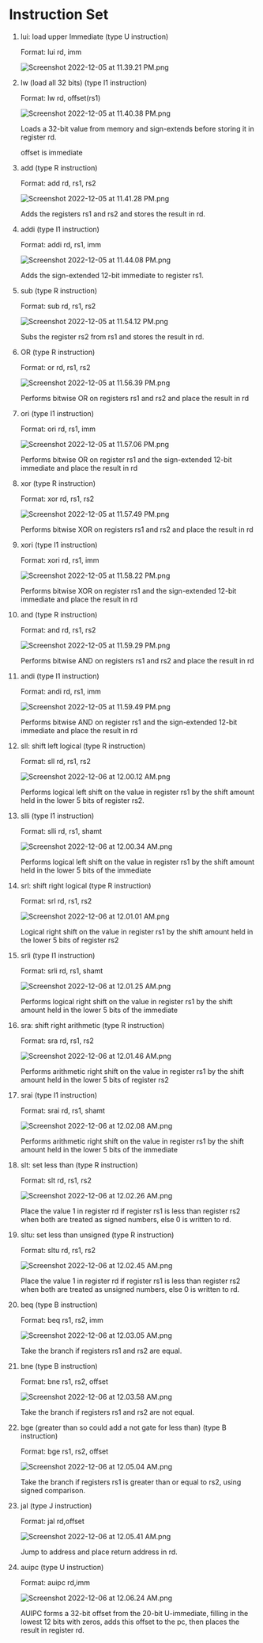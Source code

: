 # Instruction Set

1. lui: load upper Immediate (type U instruction)
    
    Format: lui rd, imm
    
    ![Screenshot 2022-12-05 at 11.39.21 PM.png](Instruction%20Set%20c7d50501949a4ae28f45f19314d12465/Screenshot_2022-12-05_at_11.39.21_PM.png)
    
2. lw (load all 32 bits) (type I1 instruction)
    
    Format: lw rd, offset(rs1)
    
    ![Screenshot 2022-12-05 at 11.40.38 PM.png](Instruction%20Set%20c7d50501949a4ae28f45f19314d12465/Screenshot_2022-12-05_at_11.40.38_PM.png)
    
    Loads a 32-bit value from memory and sign-extends before storing it in register rd.
    
    offset is immediate
    
3. add (type R instruction)
    
    Format: add rd, rs1, rs2
    
    ![Screenshot 2022-12-05 at 11.41.28 PM.png](Instruction%20Set%20c7d50501949a4ae28f45f19314d12465/Screenshot_2022-12-05_at_11.41.28_PM.png)
    
    Adds the registers rs1 and rs2 and stores the result in rd.
    
4. addi (type I1 instruction)
    
    Format: addi rd, rs1, imm
    
    ![Screenshot 2022-12-05 at 11.44.08 PM.png](Instruction%20Set%20c7d50501949a4ae28f45f19314d12465/Screenshot_2022-12-05_at_11.44.08_PM.png)
    
    Adds the sign-extended 12-bit immediate to register rs1.
    
5. sub (type R instruction)
    
    Format: sub rd, rs1, rs2
    
    ![Screenshot 2022-12-05 at 11.54.12 PM.png](Instruction%20Set%20c7d50501949a4ae28f45f19314d12465/Screenshot_2022-12-05_at_11.54.12_PM.png)
    
    Subs the register rs2 from rs1 and stores the result in rd.
    
6. OR (type R instruction)
    
    Format: or rd, rs1, rs2
    
    ![Screenshot 2022-12-05 at 11.56.39 PM.png](Instruction%20Set%20c7d50501949a4ae28f45f19314d12465/Screenshot_2022-12-05_at_11.56.39_PM.png)
    
    Performs bitwise OR on registers rs1 and rs2 and place the result in rd
    
7. ori (type I1 instruction)
    
    Format: ori rd, rs1, imm
    
    ![Screenshot 2022-12-05 at 11.57.06 PM.png](Instruction%20Set%20c7d50501949a4ae28f45f19314d12465/Screenshot_2022-12-05_at_11.57.06_PM.png)
    
    Performs bitwise OR on register rs1 and the sign-extended 12-bit immediate and place the result in rd
    
8. xor (type R instruction)
    
    Format: xor rd, rs1, rs2
    
    ![Screenshot 2022-12-05 at 11.57.49 PM.png](Instruction%20Set%20c7d50501949a4ae28f45f19314d12465/Screenshot_2022-12-05_at_11.57.49_PM.png)
    
    Performs bitwise XOR on registers rs1 and rs2 and place the result in rd
    
9. xori (type I1 instruction)
    
    Format: xori rd, rs1, imm
    
    ![Screenshot 2022-12-05 at 11.58.22 PM.png](Instruction%20Set%20c7d50501949a4ae28f45f19314d12465/Screenshot_2022-12-05_at_11.58.22_PM.png)
    
    Performs bitwise XOR on register rs1 and the sign-extended 12-bit immediate and place the result in rd
    
10. and (type R instruction)
    
    Format: and rd, rs1, rs2
    
    ![Screenshot 2022-12-05 at 11.59.29 PM.png](Instruction%20Set%20c7d50501949a4ae28f45f19314d12465/Screenshot_2022-12-05_at_11.59.29_PM.png)
    
    Performs bitwise AND on registers rs1 and rs2 and place the result in rd
    
11. andi (type I1 instruction)
    
    Format: andi rd, rs1, imm
    
    ![Screenshot 2022-12-05 at 11.59.49 PM.png](Instruction%20Set%20c7d50501949a4ae28f45f19314d12465/Screenshot_2022-12-05_at_11.59.49_PM.png)
    
    Performs bitwise AND on register rs1 and the sign-extended 12-bit immediate and place the result in rd
    
12. sll: shift left logical (type R instruction)
    
    Format: sll rd, rs1, rs2
    
    ![Screenshot 2022-12-06 at 12.00.12 AM.png](Instruction%20Set%20c7d50501949a4ae28f45f19314d12465/Screenshot_2022-12-06_at_12.00.12_AM.png)
    
    Performs logical left shift on the value in register rs1 by the shift amount held in the lower 5 bits of register rs2.
    
13. slli (type I1 instruction)
    
    Format: slli rd, rs1, shamt
    
    ![Screenshot 2022-12-06 at 12.00.34 AM.png](Instruction%20Set%20c7d50501949a4ae28f45f19314d12465/Screenshot_2022-12-06_at_12.00.34_AM.png)
    
    Performs logical left shift on the value in register rs1 by the shift amount held in the lower 5 bits of the immediate
    
14. srl: shift right logical (type R instruction)
    
    Format: srl rd, rs1, rs2
    
    ![Screenshot 2022-12-06 at 12.01.01 AM.png](Instruction%20Set%20c7d50501949a4ae28f45f19314d12465/Screenshot_2022-12-06_at_12.01.01_AM.png)
    
    Logical right shift on the value in register rs1 by the shift amount held in the lower 5 bits of register rs2
    
15. srli (type I1 instruction)
    
    Format: srli rd, rs1, shamt
    
    ![Screenshot 2022-12-06 at 12.01.25 AM.png](Instruction%20Set%20c7d50501949a4ae28f45f19314d12465/Screenshot_2022-12-06_at_12.01.25_AM.png)
    
    Performs logical right shift on the value in register rs1 by the shift amount held in the lower 5 bits of the immediate
    
16. sra: shift right arithmetic (type R instruction)
    
    Format: sra rd, rs1, rs2
    
    ![Screenshot 2022-12-06 at 12.01.46 AM.png](Instruction%20Set%20c7d50501949a4ae28f45f19314d12465/Screenshot_2022-12-06_at_12.01.46_AM.png)
    
    Performs arithmetic right shift on the value in register rs1 by the shift amount held in the lower 5 bits of register rs2
    
17. srai (type I1 instruction)
    
    Format: srai rd, rs1, shamt
    
    ![Screenshot 2022-12-06 at 12.02.08 AM.png](Instruction%20Set%20c7d50501949a4ae28f45f19314d12465/Screenshot_2022-12-06_at_12.02.08_AM.png)
    
    Performs arithmetic right shift on the value in register rs1 by the shift amount held in the lower 5 bits of the immediate
    
18. slt: set less than (type R instruction)
    
    Format: slt rd, rs1, rs2
    
    ![Screenshot 2022-12-06 at 12.02.26 AM.png](Instruction%20Set%20c7d50501949a4ae28f45f19314d12465/Screenshot_2022-12-06_at_12.02.26_AM.png)
    
    Place the value 1 in register rd if register rs1 is less than register rs2 when both are treated as signed numbers, else 0 is written to rd.
    
19. sltu: set less than unsigned (type R instruction)
    
    Format: sltu rd, rs1, rs2
    
    ![Screenshot 2022-12-06 at 12.02.45 AM.png](Instruction%20Set%20c7d50501949a4ae28f45f19314d12465/Screenshot_2022-12-06_at_12.02.45_AM.png)
    
    Place the value 1 in register rd if register rs1 is less than register rs2 when both are treated as unsigned numbers, else 0 is written to rd.
    
20. beq (type B instruction)
    
    Format: beq rs1, rs2, imm
    
    ![Screenshot 2022-12-06 at 12.03.05 AM.png](Instruction%20Set%20c7d50501949a4ae28f45f19314d12465/Screenshot_2022-12-06_at_12.03.05_AM.png)
    
    Take the branch if registers rs1 and rs2 are equal.
    
21. bne (type B instruction)
    
    Format: bne rs1, rs2, offset
    
    ![Screenshot 2022-12-06 at 12.03.58 AM.png](Instruction%20Set%20c7d50501949a4ae28f45f19314d12465/Screenshot_2022-12-06_at_12.03.58_AM.png)
    
    Take the branch if registers rs1 and rs2 are not equal.
    
22. bge (greater than so could add a not gate for less than) (type B instruction)
    
    Format: bge rs1, rs2, offset
    
    ![Screenshot 2022-12-06 at 12.05.04 AM.png](Instruction%20Set%20c7d50501949a4ae28f45f19314d12465/Screenshot_2022-12-06_at_12.05.04_AM.png)
    
    Take the branch if registers rs1 is greater than or equal to rs2, using signed comparison.
    
23. jal (type J instruction)
    
    Format: jal rd,offset
    
    ![Screenshot 2022-12-06 at 12.05.41 AM.png](Instruction%20Set%20c7d50501949a4ae28f45f19314d12465/Screenshot_2022-12-06_at_12.05.41_AM.png)
    
    Jump to address and place return address in rd.
    
24. auipc (type U instruction)
    
    Format: auipc rd,imm
    
    ![Screenshot 2022-12-06 at 12.06.24 AM.png](Instruction%20Set%20c7d50501949a4ae28f45f19314d12465/Screenshot_2022-12-06_at_12.06.24_AM.png)
    
    AUIPC forms a 32-bit offset from the 20-bit U-immediate, filling in the lowest 12 bits with zeros, adds this offset to the pc, then places the result in register rd.